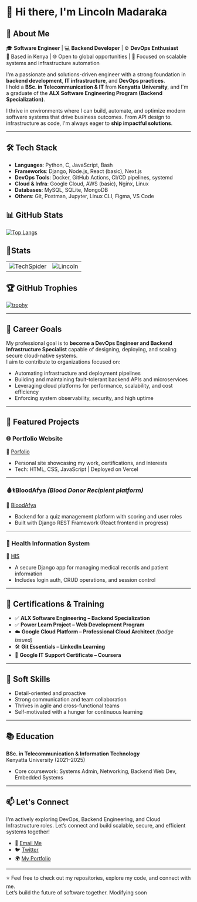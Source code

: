 # 👋 Hi there, I'm Lincoln Madaraka

## 🚀 About Me

🎓 **Software Engineer** | 💻 **Backend Developer** | ⚙️ **DevOps Enthusiast**  
📍 Based in Kenya | 🌐 Open to global opportunities | 🔎 Focused on scalable systems and infrastructure automation  

I'm a passionate and solutions-driven engineer with a strong foundation in **backend development**, **IT infrastructure**, and **DevOps practices**.  
I hold a **BSc. in Telecommunication & IT** from **Kenyatta University**, and I'm a graduate of the **ALX Software Engineering Program (Backend Specialization)**.

I thrive in environments where I can build, automate, and optimize modern software systems that drive business outcomes. From API design to infrastructure as code, I'm always eager to **ship impactful solutions**.

---

## 🛠️ Tech Stack

- **Languages**: Python, C, JavaScript, Bash  
- **Frameworks**: Django, Node.js, React (basic), Next.js  
- **DevOps Tools**: Docker, GitHub Actions, CI/CD pipelines, systemd  
- **Cloud & Infra**: Google Cloud, AWS (basic), Nginx, Linux  
- **Databases**: MySQL, SQLite, MongoDB  
- **Others**: Git, Postman, Jupyter, Linux CLI, Figma, VS Code  

## 📊 GitHub Stats

[![Top Langs](https://github-readme-stats.vercel.app/api/top-langs/?username=Lincoln-Madaraka&layout=compact)](https://github.com/anuraghazra/github-readme-stats)
<!-- ![ryo8000's Github stats](https://github-readme-stats.vercel.app/api?username=ryo8000&show_icons=true&count_private=true&line_height=40) -->

## 🚀Stats
<table>
  <tr>
    <td>
      <img src="https://github-readme-stats.vercel.app/api?username=Lincoln-Madaraka&show_icons=true&theme=tokyonight&locale=en&card_width=500" alt="TechSpider" />
    </td>
    <td>
      <img src="https://github-readme-streak-stats.herokuapp.com/?user=Lincoln-Madaraka&theme=tokyonight&card_width=500" alt="Lincoln" />
    </td>
  </tr>
</table>


## 🏆 GitHub Trophies

[![trophy](https://github-profile-trophy.vercel.app/?username=Lincoln-Madaraka&rank=-C)](https://github.com/Lincoln-Madaraka/github-profile-trophy)


---

## 🎯 Career Goals

My professional goal is to **become a DevOps Engineer and Backend Infrastructure Specialist** capable of designing, deploying, and scaling secure cloud-native systems.  
I aim to contribute to organizations focused on:

- Automating infrastructure and deployment pipelines  
- Building and maintaining fault-tolerant backend APIs and microservices  
- Leveraging cloud platforms for performance, scalability, and cost efficiency  
- Enforcing system observability, security, and high uptime  

---

## 📂 Featured Projects

### 🌐 Portfolio Website  
📎 [Porfolio](https://lincoln-madaraka-portfolio.vercel.app)  
- Personal site showcasing my work, certifications, and interests  
- Tech: HTML, CSS, JavaScript | Deployed on Vercel  

---

### 🩸⚕️BloodAfya *(Blood Donor Recipient platform)*  
📎 [BloodAfya](https://bloodafya.vercel.app/)  
- Backend for a quiz management platform with scoring and user roles  
- Built with Django REST Framework (React frontend in progress)

---

### 💾 Health Information System  
📎 [HIS](https://health-information-syst.onrender.com/login)  
- A secure Django app for managing medical records and patient information  
- Includes login auth, CRUD operations, and session control

---

## 🧰 Certifications & Training

- ✅ **ALX Software Engineering – Backend Specialization**  
- ✅ **Power Learn Project – Web Development Program**  
- ☁️ **Google Cloud Platform – Professional Cloud Architect** *(badge issued)*  
- 🛠️ **Git Essentials – LinkedIn Learning**  
- 🧠 **Google IT Support Certificate – Coursera**  

---

## 🧠 Soft Skills

- Detail-oriented and proactive  
- Strong communication and team collaboration  
- Thrives in agile and cross-functional teams  
- Self-motivated with a hunger for continuous learning  

---

## 📚 Education

**BSc. in Telecommunication & Information Technology**  
Kenyatta University (2021–2025)  
- Core coursework: Systems Admin, Networking, Backend Web Dev, Embedded Systems  

---

## 📫 Let's Connect

I'm actively exploring DevOps, Backend Engineering, and Cloud Infrastructure roles. Let’s connect and build scalable, secure, and efficient systems together!

- 📧 [Email Me](mailto:madarakalincoln48@gmail.com)  
- 🐦 [Twitter](https://twitter.com/syntaxrtx)   
- 🌍 [My Portfolio](https://lincoln-madaraka-portfolio.vercel.app)

---

⭐️ Feel free to check out my repositories, explore my code, and connect with me.  
Let’s build the future of software together. Modifying soon
